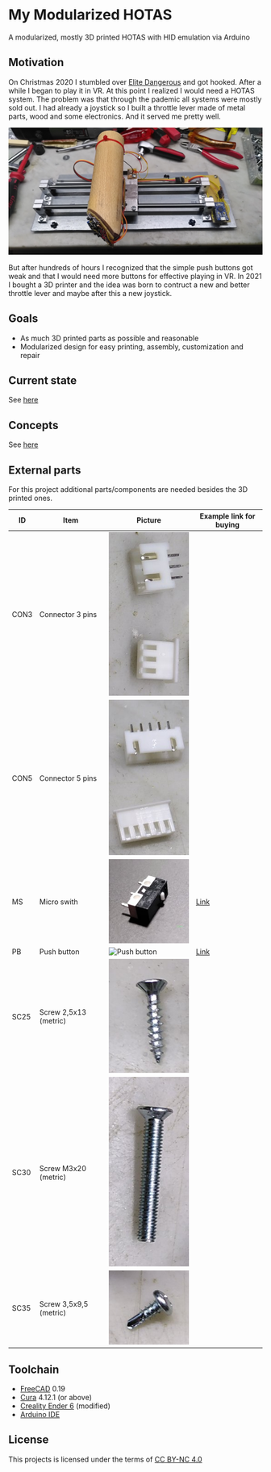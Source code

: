 # My Modularized HOTAS
A modularized, mostly 3D printed HOTAS with HID emulation via Arduino

## Motivation
On Christmas 2020 I stumbled over [Elite Dangerous](https://www.elitedangerous.com/) and got hooked. After a while I began to play it in VR.
At this point I realized I would need a HOTAS system. The problem was that through the pademic all systems were mostly sold out. 
I had already a joystick so I built a throttle lever made of metal parts, wood and some electronics. And it served me pretty well.

![Prototype](./images/prototype.jpg)

But after hundreds of hours I recognized that the simple push buttons got weak and that I would need more buttons for effective playing in VR.
In 2021 I bought a 3D printer and the idea was born to contruct a new and better throttle lever and maybe after this a new joystick.

## Goals
- As much 3D printed parts as possible and reasonable
- Modularized design for easy printing, assembly, customization and repair

## Current state
See [here](./status.md)

## Concepts
See [here](./concepts.md)

## External parts
For this project additional parts/components are needed besides the 3D printed ones.

| ID    | Item        | Picture                             | Example link for buying                                                                                                   |
|-------|-------------|-------------------------------------|---------------------------------------------------------------------------------------------------------------------------|
| CON3  | Connector 3 pins | ![Connector 3 pins](./images/part_CON3.jpg) | |
| CON5  | Connector 5 pins | ![Connector 5 pins](./images/part_CON5.jpg)| |
| MS    | Micro swith |![Micro switch](./images/part_MS.jpg) | [Link](https://www.ebay.com/sch/i.html?_from=R40&_trksid=p2380057.m570.l1313&_nkw=micro+limit+switch+125V+1A&_sacat=0) | 
| PB    | Push button |![Push button](./images/part_PB.png)  | [Link](https://www.ebay.com/sch/i.html?_from=R40&_trksid=p2380057.m570.l1313&_nkw=micro+button+7mm+non+latching&_sacat=0) |
| SC25   | Screw 2,5x13 (metric)  | ![Screw 2,5x13](./images/part_SC25.jpg) | |
| SC30   | Screw M3x20 (metric)   | ![Screw M3x20](./images/part_SC30.jpg) | |
| SC35   | Screw 3,5x9,5 (metric) | ![Screw 3,5x9,6](./images/part_SC35.jpg) | |

## Toolchain
- [FreeCAD](https://www.freecad.org/) 0.19
- [Cura](https://ultimaker.com/software/ultimaker-cura) 4.12.1 (or above)
- [Creality Ender 6](https://www.creality.com/goods-detail/ender-6-3d-printer) (modified)
- [Arduino IDE](https://www.arduino.cc/en/software)

## License
This projects is licensed under the terms of [CC BY-NC 4.0](https://creativecommons.org/licenses/by-nc/4.0/)
